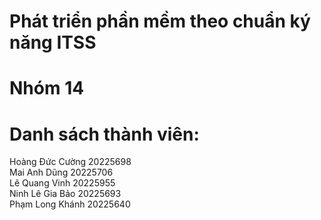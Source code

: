 # Phát triển phần mềm theo chuẩn ký năng ITSS
# Nhóm 14
# Danh sách thành viên: 
Hoàng Đức Cường  20225698  <br />
Mai Anh Dũng 	20225706  <br />
Lê Quang Vinh 	20225955  <br />
Ninh Lê Gia Bảo 	20225693  <br />
Phạm Long Khánh 	20225640  <br />
